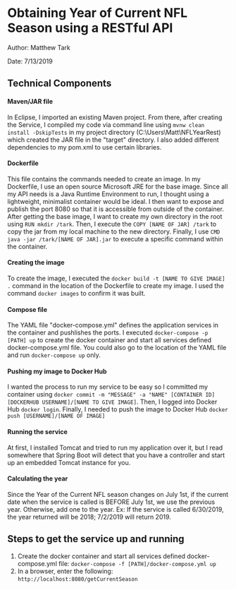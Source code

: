 # Obtaining Year of Current NFL Season using a RESTful API

Author: Matthew Tark

Date: 7/13/2019

## Technical Components

#### Maven/JAR file

In Eclipse, I imported an existing Maven project. From there, after creating the Service, I compiled my code via command line using ``mvnw clean install -DskipTests`` in my project directory (C:\Users\Matt\NFLYearRest) which created the JAR file in the "target" directory. I also added different dependencies to my pom.xml to use certain libraries.

#### Dockerfile

This file contains the commands needed to create an image. In my Dockerfile, I use an open source Microsoft JRE for the base image. Since all my API needs is a Java Runtime Environment to run, I thought using a lightweight, minimalist container would be ideal. I then want to expose and publish the port 8080  so that it is accessible from outside of the container. After getting the base image, I want to create my own directory in the root using ``RUN mkdir /tark``. Then, I execute the ``COPY [NAME OF JAR] /tark`` to copy the jar from my local machine to the new directory. Finally, I use ``CMD java -jar /tark/[NAME OF JAR].jar`` to execute a specific command within the container. 

#### Creating the image

To create the image, I executed the ``docker build -t [NAME TO GIVE IMAGE] .`` command in the location of the Dockerfile to create my image. I used the command ``docker images`` to confirm it was built.

#### Compose file

The YAML file "docker-compose.yml" defines the application services in   the container and pushlishes the ports. I executed ``docker-compose -p [PATH] up`` to create the docker container and start all services defined docker-compose.yml file. You could also go to the location of the YAML file and run ``docker-compose up`` only.

#### Pushing my image to Docker Hub

I wanted the process to run my service to be easy so I committed my container using ``docker commit -m "MESSAGE" -a "NAME" [CONTAINER ID] [DOCKERHUB USERNAME]/[NAME TO GIVE IMAGE]``. Then, I logged into Docker Hub ``docker login``. Finally, I needed to push the image to Docker Hub ``docker push [USERNAME]/[NAME OF IMAGE]``

#### Running the service

At first, I installed Tomcat and tried to run my application over it, but I read somewhere that Spring Boot will detect that you have a controller and start up an embedded Tomcat instance for you.

#### Calculating the year

Since the Year of the Current NFL season changes on July 1st, if the current date when the service is called is BEFORE July 1st, we use the previous year. Otherwise, add one to the year. Ex: If the service is called 6/30/2019, the year returned will be 2018; 7/2/2019 will return 2019.


## Steps to  get the service up and running
1. Create the docker container and start all services defined docker-compose.yml file: ``docker-compose -f [PATH]/docker-compose.yml up``
2. In a browser, enter the following: ``http://localhost:8080/getCurrentSeason``